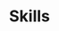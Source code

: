 ---
# An instance of the Featurette widget.
# Documentation: https://wowchemy.com/docs/page-builder/
widget: featurette

# This file represents a page section.
headless: true

# Order that this section appears on the page.
weight: 40

title: Skills
subtitle:

content:
  # Automatically link email and phone or display as text?
  autolink: true
# Showcase personal skills or business features.
# - Add/remove as many `feature` blocks below as you like.
# - For available icons, see: https://wowchemy.com/docs/page-builder/#icons

feature:
  - description: R | STATA | SAS | SPSS
    icon: software
    icon_pack: custom
    name: R Programming
  - description: Kobo toolbox | SurveyCTO | REDCap 
    icon: causal
    icon_pack: custom
    name: Data collection app
  - description: Project Management | Surveys | budget 
    icon: project
    icon_pack: custom
    name: Project Management
  - description: Causal inference | Impact Evaluation
    icon: causal
    icon_pack: custom
    name: Impact Evaluation
  - description: Power BI | R markdown (flexdashboard) | Shine app
    icon: dashboard
    icon_pack: custom
    name: Dashboard
  - description: Study design | Sampling technique | Statistical modelling
    icon: sampling
    icon_pack: custom
    name: Study design
# Uncomment to use emoji icons.
#- icon: ":smile:"
#  icon_pack: "emoji"
#  name: "Emojiness"
#  description: "100%"

# Uncomment to use custom SVG icons.
# Place your custom SVG icon in `assets/media/icons/`.
# Reference the SVG icon name (without `.svg` extension) in the `icon` field.
# For example, reference `assets/media/icons/xyz.svg` as `icon: 'xyz'`
#- icon: "stata"
 # icon_pack: "custom"
  #name: "Surfing"
  #description: "90%"
---